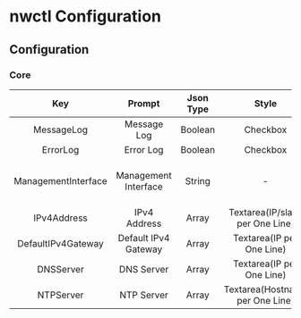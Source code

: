 nwctl Configuration
==============

Configuration
-----------

<h3>Core</h3>

|         Key         |        Prompt        | Json Type |              Style              |    Validation   |            Note            |
|:-------------------:|:--------------------:|:---------:|:-------------------------------:|:---------------:|:--------------------------:|
|      MessageLog     |      Message Log     |  Boolean  |             Checkbox            |        -        |              -             |
|       ErrorLog      |       Error Log      |  Boolean  |             Checkbox            |        -        |              -             |
| ManagementInterface | Management Interface |   String  |                -                |        -        | Don't Change Default Value |
|     IPv4Address     |     IPv4 Address     |   Array   | Textarea(IP/slash per One Line) | IPv4 with Slash |              -             |
|  DefaultIPv4Gateway | Default IPv4 Gateway |   Array   |    Textarea(IP per One Line)    |       IPv4      |              -             |
|      DNSServer      |      DNS Server      |   Array   |    Textarea(IP per One Line)    |       IPv4      |              -             |
|      NTPServer      |      NTP Server      |   Array   | Textarea(Hostname per One Line) |        -        |              -             |
